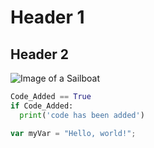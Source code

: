 # Header 1
## Header 2

![Image of a Sailboat](https://images.squarespace-cdn.com/content/v1/54603675e4b0ca233d41344f/1547844570146-X5IDZON2XHGHGJMXBN2Z/Santa+Cruz+70+Westerly+2018+Pacific+Cup.jpg)

``` python
Code_Added == True
if Code_Added:
  print('code has been added')
```

``` javascript
var myVar = "Hello, world!";
```
